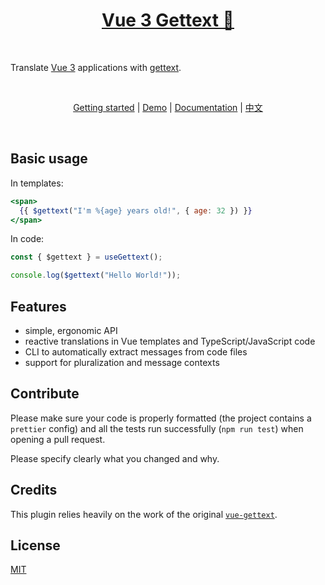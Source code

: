 <h1 align="center">
  <a href="https://www.npmjs.com/package/vue3-gettext" target="_blank">
  Vue 3 Gettext 💬
  </a>
</h1>
<br/>

Translate [Vue 3](http://vuejs.org) applications with [gettext](https://en.wikipedia.org/wiki/Gettext).

<br>
<p align="center">
 <a href="https://jshmrtn.github.io/vue3-gettext/">Getting started</a> | <a href="https://jshmrtn.github.io/vue3-gettext/demo.html">Demo</a> | <a href="https://jshmrtn.github.io/vue3-gettext/setup.html">Documentation</a> | <a href="README_zh.md">中文</a>
</p>
<br>

## Basic usage

In templates:

```jsx
<span>
  {{ $gettext("I'm %{age} years old!", { age: 32 }) }}
</span>
```

In code:

```ts
const { $gettext } = useGettext();

console.log($gettext("Hello World!"));
```

## Features

- simple, ergonomic API
- reactive translations in Vue templates and TypeScript/JavaScript code
- CLI to automatically extract messages from code files
- support for pluralization and message contexts

## Contribute

Please make sure your code is properly formatted (the project contains a `prettier` config) and all the tests run successfully (`npm run test`) when opening a pull request.

Please specify clearly what you changed and why.

## Credits

This plugin relies heavily on the work of the original [`vue-gettext`](https://github.com/Polyconseil/vue-gettext/).

## License

[MIT](http://opensource.org/licenses/MIT)
